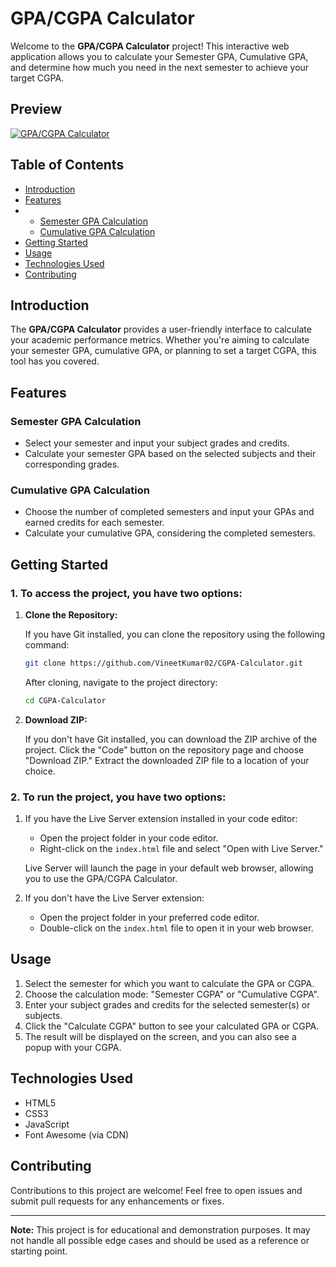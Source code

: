 # GPA/CGPA Calculator

Welcome to the **GPA/CGPA Calculator** project! This interactive web application allows you to calculate your Semester GPA, Cumulative GPA, and determine how much you need in the next semester to achieve your target CGPA.

## Preview

[![GPA/CGPA Calculator](https://drive.google.com/uc?id=1gUw_n8in4zJPl6n7QGbz6u_dQRBFk5WJ)](https://cgpa-calculator-by-vineet.netlify.app/)

## Table of Contents

- [Introduction](#introduction)
- [Features](#features)
- - [Semester GPA Calculation](#semester-gpa-calculation)
  - [Cumulative GPA Calculation](#cumulative-gpa-calculation)
- [Getting Started](#getting-started)
- [Usage](#usage)
- [Technologies Used](#technologies-used)
- [Contributing](#contributing)

## Introduction

The **GPA/CGPA Calculator** provides a user-friendly interface to calculate your academic performance metrics. Whether you're aiming to calculate your semester GPA, cumulative GPA, or planning to set a target CGPA, this tool has you covered.

## Features

### Semester GPA Calculation

- Select your semester and input your subject grades and credits.
- Calculate your semester GPA based on the selected subjects and their corresponding grades.

### Cumulative GPA Calculation

- Choose the number of completed semesters and input your GPAs and earned credits for each semester.
- Calculate your cumulative GPA, considering the completed semesters.

## Getting Started

### 1. To access the project, you have two options:

1. **Clone the Repository:**

    If you have Git installed, you can clone the repository using the following command:
    
    ```bash
    git clone https://github.com/VineetKumar02/CGPA-Calculator.git
    ```

    After cloning, navigate to the project directory:

    ```bash
    cd CGPA-Calculator
    ```

2. **Download ZIP:**

    If you don't have Git installed, you can download the ZIP archive of the project. Click the "Code" button on the repository page and choose "Download ZIP." Extract the downloaded ZIP file to a location of your choice.

### 2. To run the project, you have two options:

1. If you have the Live Server extension installed in your code editor:
   - Open the project folder in your code editor.
   - Right-click on the `index.html` file and select "Open with Live Server."

   Live Server will launch the page in your default web browser, allowing you to use the GPA/CGPA Calculator.

2. If you don't have the Live Server extension:
    - Open the project folder in your preferred code editor.
    - Double-click on the `index.html` file to open it in your web browser.

## Usage

1. Select the semester for which you want to calculate the GPA or CGPA.
2. Choose the calculation mode: "Semester CGPA" or "Cumulative CGPA".
3. Enter your subject grades and credits for the selected semester(s) or subjects.
4. Click the "Calculate CGPA" button to see your calculated GPA or CGPA.
5. The result will be displayed on the screen, and you can also see a popup with your CGPA.

## Technologies Used

- HTML5
- CSS3
- JavaScript
- Font Awesome (via CDN)

## Contributing

Contributions to this project are welcome! Feel free to open issues and submit pull requests for any enhancements or fixes.

---
**Note:** This project is for educational and demonstration purposes. It may not handle all possible edge cases and should be used as a reference or starting point.

